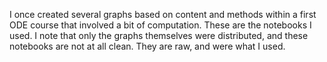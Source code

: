 
I once created several graphs based on content and methods within a first ODE
course that involved a bit of computation. These are the notebooks I used. I
note that only the graphs themselves were distributed, and these notebooks are
not at all clean. They are raw, and were what I used.
